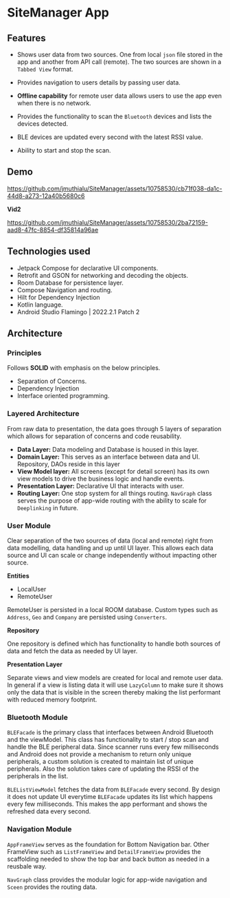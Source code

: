 # SiteManager App

## Features

- Shows user data from two sources. One from local `json` file stored in the app and another from API call (remote). The two sources are shown in a `Tabbed View` format.

- Provides navigation to users details by passing user data.

- **Offline capability** for remote user data allows users to use the app even when there is no network.

- Provides the functionality to scan the `Bluetooth` devices and lists the devices detected.

- BLE devices are updated every second with the latest RSSI value.

- Ability to start and stop the scan.

## Demo


https://github.com/jmuthialu/SiteManager/assets/10758530/cb71f038-da1c-44d8-a273-12a40b5680c6

**Vid2**

https://github.com/jmuthialu/SiteManager/assets/10758530/2ba72159-aad8-47fc-8854-df35814a96ae




## Technologies used

- Jetpack Compose for declarative UI components.
- Retrofit and GSON for networking and decoding the objects.
- Room Database for persistence layer.
- Compose Navigation and routing.
- Hilt for Dependency Injection
- Kotlin language.
- Android Studio Flamingo | 2022.2.1 Patch 2

## Architecture

### Principles

Follows **SOLID** with emphasis on the below principles.
- Separation of Concerns. 
- Dependency Injection
- Interface oriented programming.

### Layered Architecture
From raw data to presentation, the data goes through 5 layers of separation which allows for separation of concerns and code reusability.

- **Data Layer:**  Data modeling and Database is housed in this layer.
- **Domain Layer:** This serves as an interface between data and UI. Repository, DAOs reside in this layer
- **View Model layer:** All screens (except for detail screen) has its own view models to drive the business logic and handle events. 
- **Presentation Layer:** Declarative UI that interacts with user.
- **Routing Layer:** One stop system for all things routing. `NavGraph` class serves the purpose of app-wide routing with the ability to scale for `Deeplinking` in future.


### User Module
Clear separation of the two sources of data (local and remote) right from data modelling, data handling and up until UI layer. This allows each data source and UI can scale or change independently without impacting other source.

**Entities**
- LocalUser
- RemoteUser

RemoteUser is persisted in a local ROOM database. Custom types such as `Address`, `Geo` and `Company` are persisted using `Converters`.

**Repository**

One repository is defined which has functionality to handle both sources of data and fetch the data as needed by UI layer.

**Presentation Layer**

Separate views and view models are created for local and remote user data. In general if a view is listing data it will use `LazyColumn` to make sure it shows only the data that is visible in the screen thereby making the list performant with reduced memory footprint. 

### Bluetooth Module

`BLEFacade` is the primary class that interfaces between Android Bluetooth and the viewModel. This class has functionality to start / stop scan and handle the BLE peripheral data. Since scanner runs every few milliseconds and Android does not provide a mechanism to return only unique peripherals, a custom solution is created to maintain list of unique peripherals. Also the solution takes care of updating the RSSI of the peripherals in the list.

`BLEListViewModel` fetches the data from `BLEFacade` every second. By design it does not update UI everytime `BLEFacade` updates its list which happens every few milliseconds. This makes the app performant and shows the refreshed data every second.

### Navigation Module

`AppFrameView` serves as the foundation for Bottom Navigation bar. Other FrameView such as `ListFrameView` and `DetailFrameView` provides the scaffolding needed to show the top bar and back button as needed in a reusbale way.    

`NavGraph` class provides the modular logic for app-wide navigation and `Sceen` provides the routing data.


